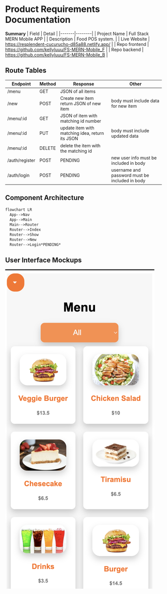 # Product Requirements Documentation

**Summary**
| Field | Detail |
|-------|--------|
| Project Name | Full Stack MERN Mobile APP |
| Description | Food POS system. |
| Live Website | https://resplendent-cucurucho-d85a88.netlify.app/ |
| Repo frontend | https://github.com/kellyluuu/FS-MERN-Mobile_F |
| Repo backend | https://github.com/kellyluuu/FS-MERN-Mobile_B |

## Route Tables

| Endpoint | Method | Response | Other |
| -------- | ------ | -------- | ----- |
| /menu | GET | JSON of all items | |
| /new | POST | Create new item return JSON of new item | body must include data for new item |
| /menu/:id | GET | JSON of item with matching id number | |
| /menu/:id | PUT | update item with matching idea, return its JSON | body must include updated data |
| /menu/:id | DELETE | delete the item with the matching id | |
| /auth/register | POST | PENDING | new user info must be included in body |
| /auth/login | POST | PENDING | username and password must be included in body |

## Component Architecture



```mermaid
flowchart LR
  App-->Nav
  App-->Main
  Main-->Router
  Router-->Index
  Router-->Show
  Router-->New
  Router-->Login*PENDING*
```

## User Interface Mockups
![Mockup](./site%20image.png)